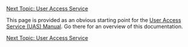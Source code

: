 [Next Topic: User Access Service](User_Access_Service_UAS.md)

This page is provided as an obvious starting point for the [User Access Service (UAS) Manual](User_Access_Service_UAS.md). Go there for an overview of this documentation.

[Next Topic: User Access Service](User_Access_Service_UAS.md)
